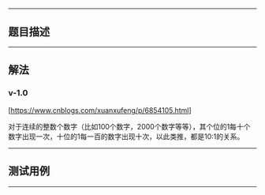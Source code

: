 # 

____

## 题目描述


____

## 解法

### v-1.0

[https://www.cnblogs.com/xuanxufeng/p/6854105.html]

对于连续的整数个数字（比如100个数字，2000个数字等等），其个位的1每十个数字出现一次，十位的1每一百的数字出现十次，以此类推，都是10:1的关系。

____

## 测试用例



___

